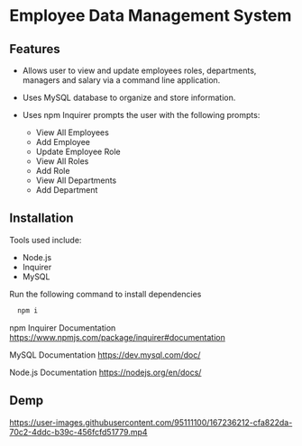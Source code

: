 # Employee Data Management System

## Features

- Allows user to view and update employees roles, departments, managers and salary via a command line application.

- Uses MySQL database to organize and store information.

- Uses npm Inquirer prompts the user with the following prompts:
  - View All Employees
  - Add Employee
  - Update Employee Role
  - View All Roles
  - Add Role
  - View All Departments
  - Add Department

## Installation

Tools used include:

- Node.js
- Inquirer
- MySQL

Run the following command to install dependencies

```bash
  npm i

```

npm Inquirer Documentation
https://www.npmjs.com/package/inquirer#documentation

MySQL Documentation
https://dev.mysql.com/doc/

Node.js Documentation
https://nodejs.org/en/docs/

## Demp

https://user-images.githubusercontent.com/95111100/167236212-cfa822da-70c2-4ddc-b39c-456fcfd51779.mp4



